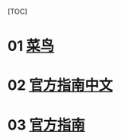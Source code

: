 [TOC]

# 01 [菜鸟](http://www.runoob.com/go/go-tutorial.html)

# 02 [官方指南中文](https://tour.go-zh.org/list)

# 03 [官方指南](https://golang.org/doc/)